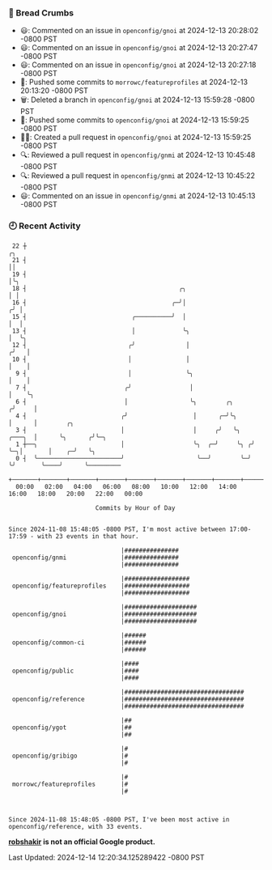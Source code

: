 ### 🍞 Bread Crumbs

 * 😃: Commented on an issue in `openconfig/gnoi` at 2024-12-13 20:28:02 -0800 PST
 * 😃: Commented on an issue in `openconfig/gnoi` at 2024-12-13 20:27:47 -0800 PST
 * 😃: Commented on an issue in `openconfig/gnoi` at 2024-12-13 20:27:18 -0800 PST
 * 🚢: Pushed some commits to `morrowc/featureprofiles` at 2024-12-13 20:13:20 -0800 PST
 * 🗑: Deleted a branch in `openconfig/gnoi` at 2024-12-13 15:59:28 -0800 PST
 * 🚢: Pushed some commits to `openconfig/gnoi` at 2024-12-13 15:59:25 -0800 PST
 * ✍🏼: Created a pull request in `openconfig/gnoi` at 2024-12-13 15:59:25 -0800 PST
 * 🔍: Reviewed a pull request in  `openconfig/gnmi` at 2024-12-13 10:45:48 -0800 PST
 * 🔍: Reviewed a pull request in  `openconfig/gnmi` at 2024-12-13 10:45:22 -0800 PST
 * 😃: Commented on an issue in `openconfig/gnmi` at 2024-12-13 10:45:13 -0800 PST

### 🕘 Recent Activity
```
 22 ┼                                                                        ╭╮
 21 ┤                                                                        ││
 19 ┤                                                                        │╰╮
 18 ┤                                          ╭╮                            │ │
 16 ┤                                        ╭─╯│                           ╭╯ │
 15 ┤                             ╭──────────╯  │                           │  │
 13 ┤                             │             ╰╮                          │  ╰╮
 12 ┤                            ╭╯              │                         ╭╯   │
 10 ┤                            │               │                         │    │
  9 ┤                            │               ╰╮                        │    │
  7 ┤                           ╭╯                │                        │    ╰╮
  6 ┤                           │                 ╰╮        ╭╮            ╭╯     │
  4 ┤                          ╭╯                  │      ╭─╯╰╮           │      │        ╭╮
  3 ┤                          │                   │     ╭╯   ╰╮   ╭───╮  │      ╰╮      ╭╯╰─╮
  1 ┼──╮                       │                   ╰╮  ╭─╯     ╰╮ ╭╯   ╰─╮│       │    ╭─╯   ╰╮
  0 ┤  ╰───────────────────────╯                    ╰──╯        ╰─╯      ╰╯       ╰────╯      ╰─────────
    +───────+───────+───────+───────+───────+───────+───────+───────+───────+───────+───────+───────+────
  00:00   02:00   04:00   06:00   08:00   10:00   12:00   14:00   16:00   18:00   20:00   22:00   00:00   

						Commits by Hour of Day


Since 2024-11-08 15:48:05 -0800 PST, I'm most active between 17:00-17:59 - with 23 events in that hour.

```



```
                               |###############
 openconfig/gnmi               |###############
                               |###############

                               |##################
 openconfig/featureprofiles    |##################
                               |##################

                               |####################
 openconfig/gnoi               |####################
                               |####################

                               |######
 openconfig/common-ci          |######
                               |######

                               |####
 openconfig/public             |####
                               |####

                               |#################################
 openconfig/reference          |#################################
                               |#################################

                               |##
 openconfig/ygot               |##
                               |##

                               |#
 openconfig/gribigo            |#
                               |#

                               |#
 morrowc/featureprofiles       |#
                               |#



Since 2024-11-08 15:48:05 -0800 PST, I've been most active in openconfig/reference, with 33 events.

```
**[robshakir](mailto:robjs@google.com) is not an official Google product.**  


Last Updated: 2024-12-14 12:20:34.125289422 -0800 PST
